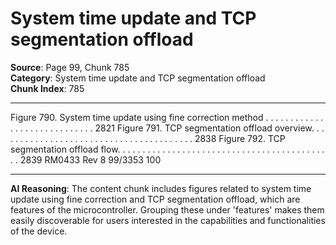# System time update and TCP segmentation offload

**Source**: Page 99, Chunk 785  
**Category**: System time update and TCP segmentation offload  
**Chunk Index**: 785

---

Figure 790. System time update using fine correction method . . . . . . . . . . . . . . . . . . . . . . . . . . . . . 2821
Figure 791. TCP segmentation offload overview. . . . . . . . . . . . . . . . . . . . . . . . . . . . . . . . . . . . . . . . 2838
Figure 792. TCP segmentation offload flow. . . . . . . . . . . . . . . . . . . . . . . . . . . . . . . . . . . . . . . . . . . . 2839
RM0433 Rev 8 99/3353
100

---

**AI Reasoning**: The content chunk includes figures related to system time update using fine correction and TCP segmentation offload, which are features of the microcontroller. Grouping these under 'features' makes them easily discoverable for users interested in the capabilities and functionalities of the device.
